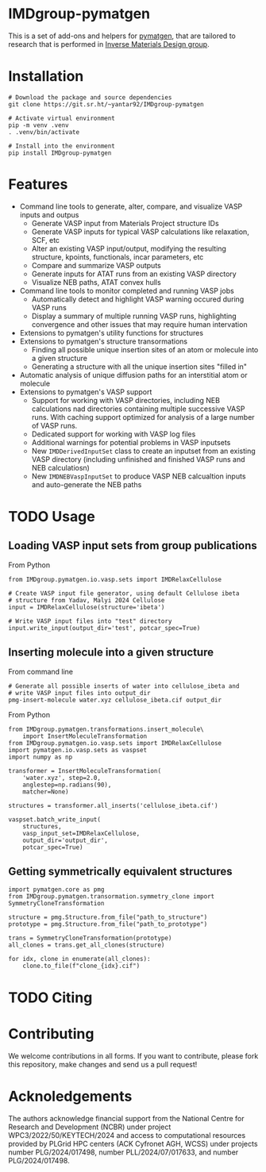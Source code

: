 

# IMDgroup-pymatgen

This is a set of add-ons and helpers for [pymatgen](https://pymatgen.org/), that are tailored to
research that is performed in [Inverse Materials Design group](https://www.oimalyi.org/).


# Installation

    # Download the package and source dependencies
    git clone https://git.sr.ht/~yantar92/IMDgroup-pymatgen
    
    # Activate virtual environment
    pip -m venv .venv
    . .venv/bin/activate
    
    # Install into the environment
    pip install IMDgroup-pymatgen


# Features

-   Command line tools to generate, alter, compare, and visualize VASP inputs and outpus
    -   Generate VASP input from Materials Project structure IDs
    -   Generate VASP inputs for typical VASP calculations like relaxation, SCF, etc
    -   Alter an existing VASP input/output, modifying the resulting structure, kpoints,
        functionals, incar parameters, etc
    -   Compare and summarize VASP outputs
    -   Generate inputs for ATAT runs from an existing VASP directory
    -   Visualize NEB paths, ATAT convex hulls
-   Command line tools to monitor completed and running VASP jobs
    -   Automatically detect and highlight VASP warning occured during VASP runs
    -   Display a summary of multiple running VASP runs, highlighting convergence and
        other issues that may require human intervation
-   Extensions to pymatgen's utility functions for structures
-   Extensions to pymatgen's structure transormations
    -   Finding all possible unique insertion sites of an atom or molecule
        into a given structure
    -   Generating a structure with all the unique insertion sites "filled in"
-   Automatic analysis of unique diffusion paths for an interstitial
    atom or molecule
-   Extensions to pymatgen's VASP support
    -   Support for working with VASP directories, including
        NEB calculations nad directories containing multiple successive
        VASP runs.  With caching support optimized for analysis of a large
        number of VASP runs.
    -   Dedicated support for working with VASP log files
    -   Additional warnings for potential problems in VASP inputsets
    -   New `IMDDerivedInputSet` class to create an inputset from an
        existing VASP directory (including unfinished and finished VASP
        runs and NEB calculatiosn)
    -   New `IMDNEBVaspInputSet` to produce VASP NEB calcualtion inputs and
        auto-generate the NEB paths


# TODO Usage


## Loading VASP input sets from group publications

From Python

    from IMDgroup.pymatgen.io.vasp.sets import IMDRelaxCellulose
    
    # Create VASP input file generator, using default Cellulose ibeta
    # structure from Yadav, Malyi 2024 Cellulose
    input = IMDRelaxCellulose(structure='ibeta')
    
    # Write VASP input files into "test" directory
    input.write_input(output_dir='test', potcar_spec=True)


## Inserting molecule into a given structure

From command line

    # Generate all possible inserts of water into cellulose_ibeta and
    # write VASP input files into output_dir
    pmg-insert-molecule water.xyz cellulose_ibeta.cif output_dir

From Python

    from IMDgroup.pymatgen.transformations.insert_molecule\
        import InsertMoleculeTransformation
    from IMDgroup.pymatgen.io.vasp.sets import IMDRelaxCellulose
    import pymatgen.io.vasp.sets as vaspset
    import numpy as np
    
    transformer = InsertMoleculeTransformation(
        'water.xyz', step=2.0,
        anglestep=np.radians(90),
        matcher=None)
    
    structures = transformer.all_inserts('cellulose_ibeta.cif')
    
    vaspset.batch_write_input(
        structures,
        vasp_input_set=IMDRelaxCellulose,
        output_dir='output_dir',
        potcar_spec=True)


## Getting symmetrically equivalent structures

    import pymatgen.core as pmg
    from IMDgroup.pymatgen.transormation.symmetry_clone import SymmetryCloneTransformation
    
    structure = pmg.Structure.from_file("path_to_structure")
    prototype = pmg.Structure.from_file("path_to_prototype")
    
    trans = SymmetryCloneTransformation(prototype)
    all_clones = trans.get_all_clones(structure)
    
    for idx, clone in enumerate(all_clones):
        clone.to_file(f"clone_{idx}.cif")


# TODO Citing


# Contributing

We welcome contributions in all forms. If you want to contribute,
please fork this repository, make changes and send us a pull request!


# Acknoledgements

The authors acknowledge financial support from the National Centre for
Research and Development (NCBR) under project
WPC3/2022/50/KEYTECH/2024 and access to computational resources
provided by PLGrid HPC centers (ACK Cyfronet AGH, WCSS) under projects
number PLG/2024/017498, number PLL/2024/07/017633, and number
PLG/2024/017498.

